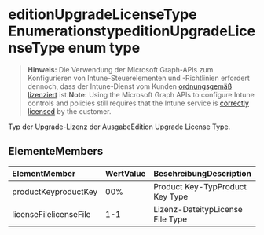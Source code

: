 # <a name="editionupgradelicensetype-enum-type"></a><span data-ttu-id="46b52-101">editionUpgradeLicenseType Enumerationstyp</span><span class="sxs-lookup"><span data-stu-id="46b52-101">editionUpgradeLicenseType enum type</span></span>

> <span data-ttu-id="46b52-102">**Hinweis:** Die Verwendung der Microsoft Graph-APIs zum Konfigurieren von Intune-Steuerelementen und -Richtlinien erfordert dennoch, dass der Intune-Dienst vom Kunden [ordnungsgemäß lizenziert](https://go.microsoft.com/fwlink/?linkid=839381) ist.</span><span class="sxs-lookup"><span data-stu-id="46b52-102">**Note:** Using the Microsoft Graph APIs to configure Intune controls and policies still requires that the Intune service is [correctly licensed](https://go.microsoft.com/fwlink/?linkid=839381) by the customer.</span></span>

<span data-ttu-id="46b52-103">Typ der Upgrade-Lizenz der Ausgabe</span><span class="sxs-lookup"><span data-stu-id="46b52-103">Edition Upgrade License Type.</span></span>
## <a name="members"></a><span data-ttu-id="46b52-104">Elemente</span><span class="sxs-lookup"><span data-stu-id="46b52-104">Members</span></span>
|<span data-ttu-id="46b52-105">Element</span><span class="sxs-lookup"><span data-stu-id="46b52-105">Member</span></span>|<span data-ttu-id="46b52-106">Wert</span><span class="sxs-lookup"><span data-stu-id="46b52-106">Value</span></span>|<span data-ttu-id="46b52-107">Beschreibung</span><span class="sxs-lookup"><span data-stu-id="46b52-107">Description</span></span>|
|:---|:---|:---|
|<span data-ttu-id="46b52-108">productKey</span><span class="sxs-lookup"><span data-stu-id="46b52-108">productKey</span></span>|<span data-ttu-id="46b52-109">0</span><span class="sxs-lookup"><span data-stu-id="46b52-109">0%</span></span>|<span data-ttu-id="46b52-110">Product Key-Typ</span><span class="sxs-lookup"><span data-stu-id="46b52-110">Product Key Type</span></span>|
|<span data-ttu-id="46b52-111">licenseFile</span><span class="sxs-lookup"><span data-stu-id="46b52-111">licenseFile</span></span>|<span data-ttu-id="46b52-112">1</span><span class="sxs-lookup"><span data-stu-id="46b52-112">-1</span></span>|<span data-ttu-id="46b52-113">Lizenz-Dateityp</span><span class="sxs-lookup"><span data-stu-id="46b52-113">License File Type</span></span>|








